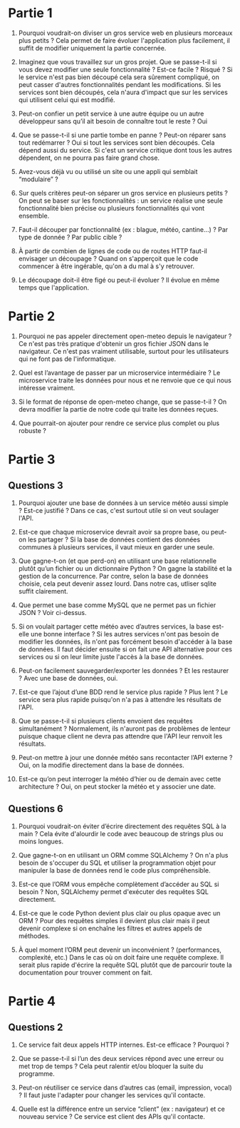# Partie 1

1. Pourquoi voudrait-on diviser un gros service web en plusieurs morceaux plus petits ?
Cela permet de faire évoluer l'application plus facilement, il suffit de modifier uniquement la partie concernée.

2. Imaginez que vous travaillez sur un gros projet. Que se passe-t-il si vous devez modifier une seule fonctionnalité ? Est-ce facile ? Risqué ?
Si le service n'est pas bien découpé cela sera sûrement compliqué, on peut casser d'autres fonctionnalités pendant les modifications. Si les services sont bien découpés, cela n'aura d'impact que sur les services qui utilisent celui qui est modifié.

3. Peut-on confier un petit service à une autre équipe ou un autre développeur sans qu’il ait besoin de connaître tout le reste ?
Oui

4. Que se passe-t-il si une partie tombe en panne ? Peut-on réparer sans tout redémarrer ?
Oui si tout les services sont bien découpés. Cela dépend aussi du service. Si c'est un service critique dont tous les autres dépendent, on ne pourra pas faire grand chose.

5. Avez-vous déjà vu ou utilisé un site ou une appli qui semblait “modulaire” ?

6. Sur quels critères peut-on séparer un gros service en plusieurs petits ?
On peut se baser sur les fonctionnalités : un service réalise une seule fonctionnalité bien précise ou plusieurs fonctionnalités qui vont ensemble.

7. Faut-il découper par fonctionnalité (ex : blague, météo, cantine…) ? Par type de donnée ? Par public cible ?

8. À partir de combien de lignes de code ou de routes HTTP faut-il envisager un découpage ?
Quand on s'apperçoit que le code commencer à être ingérable, qu'on a du mal à s'y retrouver.

9. Le découpage doit-il être figé ou peut-il évoluer ?
Il évolue en même temps que l'application.

# Partie 2

1. Pourquoi ne pas appeler directement open-meteo depuis le navigateur ?
Ce n'est pas très pratique d'obtenir un gros fichier JSON dans le navigateur.
Ce n'est pas vraiment utilisable, surtout pour les utilisateurs qui ne font pas de l'informatique.

2. Quel est l’avantage de passer par un microservice intermédiaire ?
Le microservice traite les données pour nous et ne renvoie que ce qui nous intéresse vraiment.

3. Si le format de réponse de open-meteo change, que se passe-t-il ?
On devra modifier la partie de notre code qui traite les données reçues.

4. Que pourrait-on ajouter pour rendre ce service plus complet ou plus robuste ?

# Partie 3

## Questions 3

1. Pourquoi ajouter une base de données à un service météo aussi simple ? Est-ce justifié ?
Dans ce cas, c'est surtout utile si on veut soulager l'API.

2. Est-ce que chaque microservice devrait avoir sa propre base, ou peut-on les partager ?
Si la base de données contient des données communes à plusieurs services, il vaut mieux en garder une seule.

3. Que gagne-t-on (et que perd-on) en utilisant une base relationnelle plutôt qu’un fichier ou un dictionnaire Python ?
On gagne la stabilité et la gestion de la concurrence. Par contre, selon la base de données choisie, cela peut devenir assez lourd. Dans notre cas, utliser sqlite suffit clairement.

4. Que permet une base comme MySQL que ne permet pas un fichier JSON ?
Voir ci-dessus.

5. Si on voulait partager cette météo avec d’autres services, la base est-elle une bonne interface ?
Si les autres services n'ont pas besoin de modifier les données, ils n'ont pas forcément besoin d'accéder à la base de données. Il faut décider ensuite si on fait une API alternative pour ces services ou si on leur limite juste l'accès à la base de données.

6. Peut-on facilement sauvegarder/exporter les données ? Et les restaurer ?
Avec une base de données, oui.

7. Est-ce que l’ajout d’une BDD rend le service plus rapide ? Plus lent ?
Le service sera plus rapide puisqu'on n'a pas à attendre les résultats de l'API.

8. Que se passe-t-il si plusieurs clients envoient des requêtes simultanément ?
Normalement, ils n'auront pas de problèmes de lenteur puisque chaque client ne devra pas attendre que l'API leur renvoit les résultats.

9. Peut-on mettre à jour une donnée météo sans recontacter l’API externe ?
Oui, on la modifie directement dans la base de données.

10. Est-ce qu’on peut interroger la météo d’hier ou de demain avec cette architecture ?
Oui, on peut stocker la météo et y associer une date.

## Questions 6

1. Pourquoi voudrait-on éviter d’écrire directement des requêtes SQL à la main ?
Cela évite d'alourdir le code avec beaucoup de strings plus ou moins longues.

2. Que gagne-t-on en utilisant un ORM comme SQLAlchemy ?
On n'a plus besoin de s'occuper du SQL et utiliser la programmation objet pour manipuler la base de données rend le code plus compréhensible.

3. Est-ce que l’ORM vous empêche complètement d’accéder au SQL si besoin ?
Non, SQLAlchemy permet d'exécuter des requêtes SQL directement.

4. Est-ce que le code Python devient plus clair ou plus opaque avec un ORM ?
Pour des requêtes simples il devient plus clair mais il peut devenir complexe si on enchaîne les filtres et autres appels de méthodes.

5. À quel moment l’ORM peut devenir un inconvénient ? (performances, complexité, etc.)
Dans le cas où on doit faire une requête complexe. Il serait plus rapide d'écrire la requête SQL plutôt que de parcourir toute la documentation pour trouver comment on fait.

# Partie 4

## Questions 2

1. Ce service fait deux appels HTTP internes. Est-ce efficace ? Pourquoi ?

2. Que se passe-t-il si l’un des deux services répond avec une erreur ou met trop de temps ?
Cela peut ralentir et/ou bloquer la suite du programme.

3. Peut-on réutiliser ce service dans d’autres cas (email, impression, vocal) ?
Il faut juste l'adapter pour changer les services qu'il contacte.

4. Quelle est la différence entre un service “client” (ex : navigateur) et ce nouveau service ?
Ce service est client des APIs qu'il contacte.
